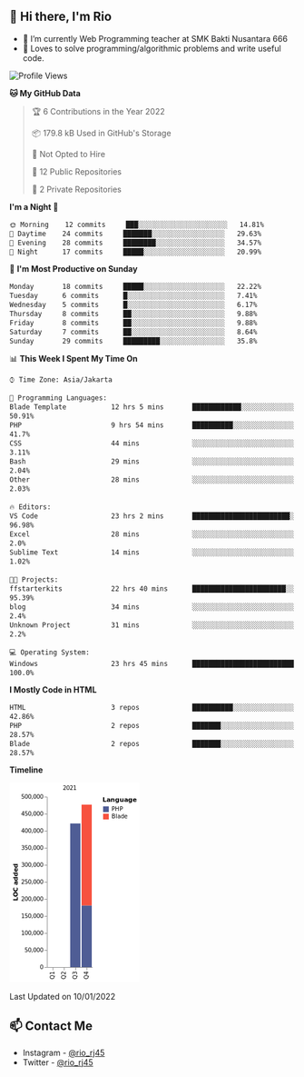 ## 👋 Hi there, I'm Rio 

-  🔭 I’m currently Web Programming teacher at SMK Bakti Nusantara 666
-  💬 Loves to solve programming/algorithmic problems and write useful code.

<!--START_SECTION:waka-->
![Profile Views](http://img.shields.io/badge/Profile%20Views-1-blue)

**🐱 My GitHub Data** 

> 🏆 6 Contributions in the Year 2022
 > 
> 📦 179.8 kB Used in GitHub's Storage 
 > 
> 🚫 Not Opted to Hire
 > 
> 📜 12 Public Repositories 
 > 
> 🔑 2 Private Repositories  
 > 
**I'm a Night 🦉** 

```text
🌞 Morning    12 commits     ███░░░░░░░░░░░░░░░░░░░░░░   14.81% 
🌆 Daytime    24 commits     ███████░░░░░░░░░░░░░░░░░░   29.63% 
🌃 Evening    28 commits     ████████░░░░░░░░░░░░░░░░░   34.57% 
🌙 Night      17 commits     █████░░░░░░░░░░░░░░░░░░░░   20.99%

```
📅 **I'm Most Productive on Sunday** 

```text
Monday       18 commits     █████░░░░░░░░░░░░░░░░░░░░   22.22% 
Tuesday      6 commits      █░░░░░░░░░░░░░░░░░░░░░░░░   7.41% 
Wednesday    5 commits      █░░░░░░░░░░░░░░░░░░░░░░░░   6.17% 
Thursday     8 commits      ██░░░░░░░░░░░░░░░░░░░░░░░   9.88% 
Friday       8 commits      ██░░░░░░░░░░░░░░░░░░░░░░░   9.88% 
Saturday     7 commits      ██░░░░░░░░░░░░░░░░░░░░░░░   8.64% 
Sunday       29 commits     █████████░░░░░░░░░░░░░░░░   35.8%

```


📊 **This Week I Spent My Time On** 

```text
⌚︎ Time Zone: Asia/Jakarta

💬 Programming Languages: 
Blade Template           12 hrs 5 mins       ████████████░░░░░░░░░░░░░   50.91% 
PHP                      9 hrs 54 mins       ██████████░░░░░░░░░░░░░░░   41.7% 
CSS                      44 mins             ░░░░░░░░░░░░░░░░░░░░░░░░░   3.11% 
Bash                     29 mins             ░░░░░░░░░░░░░░░░░░░░░░░░░   2.04% 
Other                    28 mins             ░░░░░░░░░░░░░░░░░░░░░░░░░   2.03%

🔥 Editors: 
VS Code                  23 hrs 2 mins       ████████████████████████░   96.98% 
Excel                    28 mins             ░░░░░░░░░░░░░░░░░░░░░░░░░   2.0% 
Sublime Text             14 mins             ░░░░░░░░░░░░░░░░░░░░░░░░░   1.02%

🐱‍💻 Projects: 
ffstarterkits            22 hrs 40 mins      ███████████████████████░░   95.39% 
blog                     34 mins             ░░░░░░░░░░░░░░░░░░░░░░░░░   2.4% 
Unknown Project          31 mins             ░░░░░░░░░░░░░░░░░░░░░░░░░   2.2%

💻 Operating System: 
Windows                  23 hrs 45 mins      █████████████████████████   100.0%

```

**I Mostly Code in HTML** 

```text
HTML                     3 repos             ██████████░░░░░░░░░░░░░░░   42.86% 
PHP                      2 repos             ███████░░░░░░░░░░░░░░░░░░   28.57% 
Blade                    2 repos             ███████░░░░░░░░░░░░░░░░░░   28.57%

```


**Timeline**

![Chart not found](https://raw.githubusercontent.com/neushepa/neushepa/main/charts/bar_graph.png) 


 Last Updated on 10/01/2022
<!--END_SECTION:waka-->

## 📫 Contact Me
- Instagram - [@rio_rj45](https://www.instagram.com/rio_rj45/)
- Twitter - [@rio_rj45](https://twitter.com/rio_rj45)
